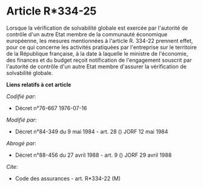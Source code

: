 # Article R*334-25

Lorsque la vérification de solvabilité globale est exercée par l'autorité de contrôle d'un autre Etat membre de la communauté
économique européenne, les mesures mentionnées à l'article R. 334-22 prennent effet, pour ce qui concerne les activités
pratiquées par l'entreprise sur le territoire de la République française, à la date à laquelle le ministre de l'économie, des
finances et du budget reçoit notification de l'engagement souscrit par l'autorité de contrôle d'un autre Etat membre
d'assurer la vérification de solvabilité globale.

**Liens relatifs à cet article**

_Codifié par_:

  - Décret n°76-667 1976-07-16

_Modifié par_:

  - Décret n°84-349 du 9 mai 1984 - art. 28 () JORF 12 mai 1984

_Abrogé par_:

  - Décret n°88-456 du 27 avril 1988 - art. 9 () JORF 29 avril 1988

_Cite_:

  - Code des assurances - art. R*334-22 (M)
